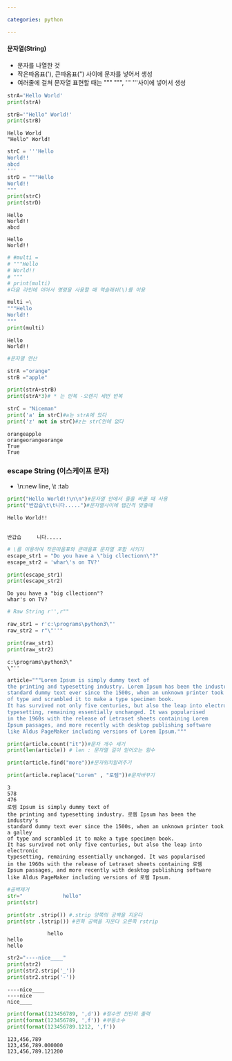 ```yaml
---

categories: python

---
```


#### 문자열(String)
- 문자를 나열한 것
- 작은따옴표('), 큰따옴표(") 사이에 문자를 넣어서 생성
- 여러줄에 걸쳐 문자열 표현할 때는 """ """, ''' '''사이에 넣어서 생성


```python
strA='Hello World'
print(strA)

strB='"Hello" World!'
print(strB)

```

    Hello World
    "Hello" World!
    


```python
strC = '''Hello
World!!
abcd
'''
strD = """Hello
World!!
"""
print(strC)
print(strD)
```

    Hello
    World!!
    abcd
    
    Hello
    World!!
    
    


```python
# #multi =
# """Hello
# World!!
# """
# print(multi)
#다음 라인에 이어서 명령을 사용할 때 역슬래쉬(\)를 이용

multi =\
"""Hello 
World!!
"""
print(multi)
```

    Hello 
    World!!
    
    


```python
#문자열 연산

strA ="orange"
strB ="apple"

print(strA+strB)
print(strA*3)# * 는 반복 -오렌지 세번 반복

strC = "Niceman"
print('a' in strC)#a는 strA에 있다
print('z' not in strC)#z는 strC안에 없다
```

    orangeapple
    orangeorangeorange
    True
    True
    

### escape String (이스케이프 문자)
- \n:new line, \t :tab


```python
print("Hello World!!\n\n")#문자열 안에서 줄을 바꿀 때 사용
print("반갑습\t\t니다.....")#문자열사이에 탭간격 맞출때
```

    Hello World!!
    
    
    반갑습		니다.....
    


```python
# \를 이용하여 작은따옴표와 큰따옴표 문자열 포함 시키기
escape_str1 = "Do you have a \"big cllectionn\"?"  
escape_str2 = 'whar\'s on TV?'

print(escape_str1)
print(escape_str2) 
```

    Do you have a "big cllectionn"?
    whar's on TV?
    


```python
# Raw String r'',r""

raw_str1 = r'c:\programs\python3\"'
raw_str2 = r"\"''"

print(raw_str1)
print(raw_str2)
```

    c:\programs\python3\"
    \"''
    


```python
article="""Lorem Ipsum is simply dummy text of 
the printing and typesetting industry. Lorem Ipsum has been the industry's 
standard dummy text ever since the 1500s, when an unknown printer took a galley
of type and scrambled it to make a type specimen book.
It has survived not only five centuries, but also the leap into electronic 
typesetting, remaining essentially unchanged. It was popularised 
in the 1960s with the release of Letraset sheets containing Lorem
Ipsum passages, and more recently with desktop publishing software
like Aldus PageMaker including versions of Lorem Ipsum."""
```


```python
print(article.count("it"))#문자 개수 세기
print(len(article)) # len : 문자열 길이 얻어오는 함수

print(article.find("more"))#문자위치알려주기

print(article.replace("Lorem" , "로렘"))#문자바꾸기

```

    3
    578
    476
    로렘 Ipsum is simply dummy text of 
    the printing and typesetting industry. 로렘 Ipsum has been the industry's 
    standard dummy text ever since the 1500s, when an unknown printer took a galley
    of type and scrambled it to make a type specimen book.
    It has survived not only five centuries, but also the leap into electronic 
    typesetting, remaining essentially unchanged. It was popularised 
    in the 1960s with the release of Letraset sheets containing 로렘
    Ipsum passages, and more recently with desktop publishing software
    like Aldus PageMaker including versions of 로렘 Ipsum.
    


```python
#공백제거 
str="             hello"
print(str)

print(str .strip()) #.strip 양쪽의 공백을 지운다
print(str .lstrip()) #왼쪽 공백을 지운다 오른쪽 rstrip
```

                 hello
    hello
    hello
    


```python
str2="----nice____"
print(str2)
print(str2.strip('_'))
print(str2.strip('-'))
```

    ----nice____
    ----nice
    nice____
    


```python
print(format(123456789, ',d')) #정수만 천단위 출력
print(format(123456789, ',f')) #부동소수
print(format(123456789.1212, ',f'))
```

    123,456,789
    123,456,789.000000
    123,456,789.121200
    
